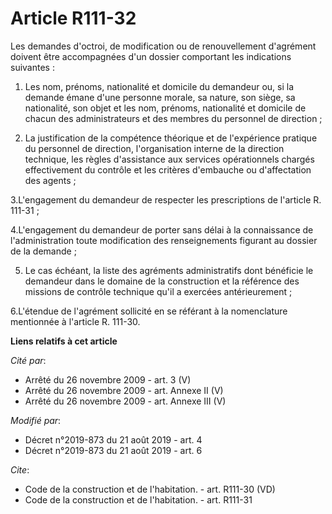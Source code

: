 # Article R111-32

Les demandes d'octroi, de modification ou de renouvellement d'agrément doivent être accompagnées d'un dossier comportant les
indications suivantes :

1. Les nom, prénoms, nationalité et domicile du demandeur ou, si la demande émane d'une personne morale, sa nature, son
siège, sa nationalité, son objet et les nom, prénoms, nationalité et domicile de chacun des administrateurs et des membres du
personnel de direction ;

2. La justification de la compétence théorique et de l'expérience pratique du personnel de direction, l'organisation interne
de la direction technique, les règles d'assistance aux services opérationnels chargés effectivement du contrôle et les
critères d'embauche ou d'affectation des agents ;

3.L'engagement du demandeur de respecter les prescriptions de l'article R. 111-31 ;

4.L'engagement du demandeur de porter sans délai à la connaissance de l'administration toute modification des renseignements
figurant au dossier de la demande ;

5. Le cas échéant, la liste des agréments administratifs dont bénéficie le demandeur dans le domaine de la construction et la
référence des missions de contrôle technique qu'il a exercées antérieurement ;

6.L'étendue de l'agrément sollicité en se référant à la nomenclature mentionnée à l'article R. 111-30.

**Liens relatifs à cet article**

_Cité par_:

  - Arrêté du 26 novembre 2009 - art. 3 (V)
  - Arrêté du 26 novembre 2009 - art. Annexe II (V)
  - Arrêté du 26 novembre 2009 - art. Annexe III (V)

_Modifié par_:

  - Décret n°2019-873 du 21 août 2019 - art. 4
  - Décret n°2019-873 du 21 août 2019 - art. 6

_Cite_:

  - Code de la construction et de l'habitation. - art. R111-30 (VD)
  - Code de la construction et de l'habitation. - art. R111-31
